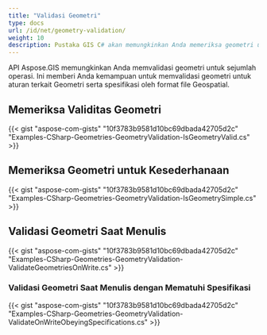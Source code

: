 ```yaml
---
title: "Validasi Geometri"
type: docs
url: /id/net/geometry-validation/
weight: 10
description: Pustaka GIS C# akan memungkinkan Anda memeriksa geometri untuk validitas, untuk geometri sederhana dan memvalidasi geometri saat menulis sambil mematuhi spesifikasi.
---
```


API Aspose.GIS memungkinkan Anda memvalidasi geometri untuk sejumlah operasi. Ini memberi Anda kemampuan untuk memvalidasi geometri untuk aturan terkait Geometri serta spesifikasi oleh format file Geospatial.
## **Memeriksa Validitas Geometri**
{{< gist "aspose-com-gists" "10f3783b9581d10bc69dbada42705d2c" "Examples-CSharp-Geometries-GeometryValidation-IsGeometryValid.cs" >}}
## **Memeriksa Geometri untuk Kesederhanaan**
{{< gist "aspose-com-gists" "10f3783b9581d10bc69dbada42705d2c" "Examples-CSharp-Geometries-GeometryValidation-IsGeometrySimple.cs" >}}
## **Validasi Geometri Saat Menulis**
{{< gist "aspose-com-gists" "10f3783b9581d10bc69dbada42705d2c" "Examples-CSharp-Geometries-GeometryValidation-ValidateGeometriesOnWrite.cs" >}}
### **Validasi Geometri Saat Menulis dengan Mematuhi Spesifikasi**
{{< gist "aspose-com-gists" "10f3783b9581d10bc69dbada42705d2c" "Examples-CSharp-Geometries-GeometryValidation-ValidateOnWriteObeyingSpecifications.cs" >}}
